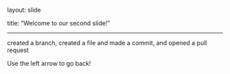 layout: slide

title: “Welcome to our second slide!”

---

created a branch, created a file and made a commit, and opened a pull request

Use the left arrow to go back!
